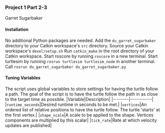 ### Project 1 Part 2-3
Garret Sugarbaker

#### Installation
No additional Python packages are needed.
Add the `du_garret_sugarbaker` directory to your Catkin workspace's `src` directory.
Source your Catkin workspace's `devel/setup.sh`
Run `catkin_make` in the root directory of your Catkin workspace.
Start roscore by running `roscore` in a new terminal.
Start turtlesim by running `rosrun turtlesim turtlesim_node` in another terminal.
Call `rosrun du_garret_sugarbaker du_garret_sugarbaker.py`


#### Tuning Variables
The script uses global variables to store settings for having the turtle follow a path.
The goal of the script is to have the turtle follow the path in as close to the target time as possible.
|Variable|Description|
|--------|-----------|
|`runtime_seconds`|Desired runtime in seconds to be met.|
|`vertices`|An ordered list of relative positions to have the turtle follow. The turtle 'starts' at the first vertex.|
|`shape_scale`|A scale to be applied to the shape. Vertices components are multiplied by this scalar|
|`tick_rate`|Rate at which velocity updates are published|